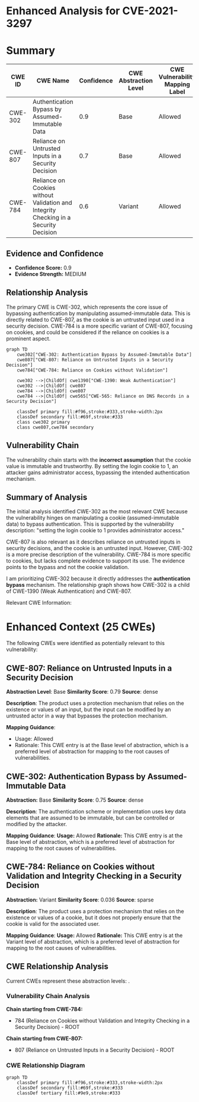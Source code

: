 # Enhanced Analysis for CVE-2021-3297

# Summary
| CWE ID | CWE Name | Confidence | CWE Abstraction Level | CWE Vulnerability Mapping Label | CWE-Vulnerability Mapping Notes |
|---|---|---|---|---|---|
| CWE-302 | Authentication Bypass by Assumed-Immutable Data | 0.9 | Base | Allowed | Primary CWE |
| CWE-807 | Reliance on Untrusted Inputs in a Security Decision | 0.7 | Base | Allowed | Secondary Candidate |
| CWE-784 | Reliance on Cookies without Validation and Integrity Checking in a Security Decision | 0.6 | Variant | Allowed | Secondary Candidate |

## Evidence and Confidence

*   **Confidence Score:** 0.9
*   **Evidence Strength:** MEDIUM

## Relationship Analysis
The primary CWE is CWE-302, which represents the core issue of bypassing authentication by manipulating assumed-immutable data. This is directly related to CWE-807, as the cookie is an untrusted input used in a security decision. CWE-784 is a more specific variant of CWE-807, focusing on cookies, and could be considered if the reliance on cookies is a prominent aspect.

```mermaid
graph TD
    cwe302["CWE-302: Authentication Bypass by Assumed-Immutable Data"]
    cwe807["CWE-807: Reliance on Untrusted Inputs in a Security Decision"]
    cwe784["CWE-784: Reliance on Cookies without Validation"]

    cwe302 -->|ChildOf| cwe1390["CWE-1390: Weak Authentication"]
    cwe302 -->|ChildOf| cwe807
    cwe784 -->|ChildOf| cwe807
    cwe784 -->|ChildOf| cwe565["CWE-565: Reliance on DNS Records in a Security Decision"]

    classDef primary fill:#f96,stroke:#333,stroke-width:2px
    classDef secondary fill:#69f,stroke:#333
    class cwe302 primary
    class cwe807,cwe784 secondary
```

## Vulnerability Chain
The vulnerability chain starts with the **incorrect assumption** that the cookie value is immutable and trustworthy. By setting the login cookie to 1, an attacker gains administrator access, bypassing the intended authentication mechanism.

## Summary of Analysis
The initial analysis identified CWE-302 as the most relevant CWE because the vulnerability hinges on manipulating a cookie (assumed-immutable data) to bypass authentication. This is supported by the vulnerability description: "setting the login cookie to 1 provides administrator access."

CWE-807 is also relevant as it describes reliance on untrusted inputs in security decisions, and the cookie is an untrusted input. However, CWE-302 is a more precise description of the vulnerability. CWE-784 is more specific to cookies, but lacks complete evidence to support its use. The evidence points to the bypass and not the cookie validation.

I am prioritizing CWE-302 because it directly addresses the **authentication bypass** mechanism. The relationship graph shows how CWE-302 is a child of CWE-1390 (Weak Authentication) and CWE-807.

Relevant CWE Information:

# Enhanced Context (25 CWEs)
The following CWEs were identified as potentially relevant to this vulnerability:

## CWE-807: Reliance on Untrusted Inputs in a Security Decision
**Abstraction Level**: Base
**Similarity Score**: 0.79
**Source**: dense

**Description**:
The product uses a protection mechanism that relies on the existence or values of an input, but the input can be modified by an untrusted actor in a way that bypasses the protection mechanism.

**Mapping Guidance**:
- Usage: Allowed
- Rationale: This CWE entry is at the Base level of abstraction, which is a preferred level of abstraction for mapping to the root causes of vulnerabilities.

## CWE-302: Authentication Bypass by Assumed-Immutable Data
**Abstraction:** Base
**Similarity Score**: 0.75
**Source**: dense

**Description**:
The authentication scheme or implementation uses key data elements that are assumed to be immutable, but can be controlled or modified by the attacker.

**Mapping Guidance**:
**Usage:** Allowed
**Rationale:** This CWE entry is at the Base level of abstraction, which is a preferred level of abstraction for mapping to the root causes of vulnerabilities.

## CWE-784: Reliance on Cookies without Validation and Integrity Checking in a Security Decision
**Abstraction:** Variant
**Similarity Score**: 0.036
**Source**: sparse

**Description**:
The product uses a protection mechanism that relies on the existence or values of a cookie, but it does not properly ensure that the cookie is valid for the associated user.

**Mapping Guidance**:
**Usage:** Allowed
**Rationale:** This CWE entry is at the Variant level of abstraction, which is a preferred level of abstraction for mapping to the root causes of vulnerabilities.


## CWE Relationship Analysis

Current CWEs represent these abstraction levels: .


### Vulnerability Chain Analysis

**Chain starting from CWE-784:**
- 784 (Reliance on Cookies without Validation and Integrity Checking in a Security Decision) - ROOT


**Chain starting from CWE-807:**
- 807 (Reliance on Untrusted Inputs in a Security Decision) - ROOT



### CWE Relationship Diagram

```mermaid
graph TD
    classDef primary fill:#f96,stroke:#333,stroke-width:2px
    classDef secondary fill:#69f,stroke:#333
    classDef tertiary fill:#9e9,stroke:#333
```